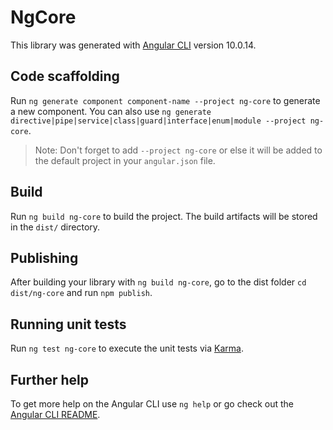 # NgCore

This library was generated with [Angular CLI](https://github.com/angular/angular-cli) version 10.0.14.

## Code scaffolding

Run `ng generate component component-name --project ng-core` to generate a new component. You can also use `ng generate directive|pipe|service|class|guard|interface|enum|module --project ng-core`.

> Note: Don't forget to add `--project ng-core` or else it will be added to the default project in your `angular.json` file.

## Build

Run `ng build ng-core` to build the project. The build artifacts will be stored in the `dist/` directory.

## Publishing

After building your library with `ng build ng-core`, go to the dist folder `cd dist/ng-core` and run `npm publish`.

## Running unit tests

Run `ng test ng-core` to execute the unit tests via [Karma](https://karma-runner.github.io).

## Further help

To get more help on the Angular CLI use `ng help` or go check out the [Angular CLI README](https://github.com/angular/angular-cli/blob/master/README.md).
